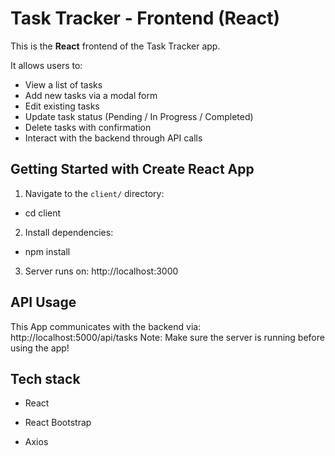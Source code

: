 # Task Tracker - Frontend (React)

This is the **React** frontend of the Task Tracker app.

It allows users to:
- View a list of tasks
- Add new tasks via a modal form
- Edit existing tasks
- Update task status (Pending / In Progress / Completed)
- Delete tasks with confirmation
- Interact with the backend through API calls

## Getting Started with Create React App

1. Navigate to the `client/` directory:

- cd client

2. Install dependencies:

- npm install

3. Server runs on: http://localhost:3000

## API Usage

This App communicates with the backend via: http://localhost:5000/api/tasks
Note: Make sure the server is running before using the app!

## Tech stack

- React

- React Bootstrap

- Axios